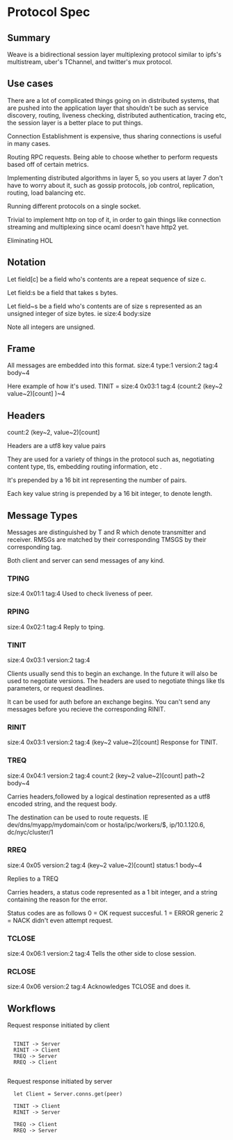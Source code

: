 # Protocol Spec


## Summary
Weave is a bidirectional session layer multiplexing protocol similar to ipfs's multistream, uber's TChannel, and twitter's mux protocol. 


## Use cases
There are a lot of complicated things going on in distributed systems, that are pushed into the application layer that shouldn't be such as service discovery, routing, liveness checking, distributed authentication, tracing etc, the session layer is a better place to put things.

Connection Establishment is expensive, thus sharing connections is useful in many cases.

Routing RPC requests.
Being able to choose whether to perform requests based off of certain metrics.

Implementing distributed algorithms in layer 5, so you users at layer 7 don't have to worry about it, such as gossip protocols, job control, replication, routing, load balancing etc.  

Running different protocols on a single socket.

Trivial to implement http on top of it, in order to gain things like connection streaming and multiplexing since ocaml doesn't have http2 yet.

Eliminating HOL




## Notation 



Let field[c] be a field who's contents are a repeat sequence of size c.

Let field:s be a field that takes s bytes.

Let field~s be a field who's contents are of size s represented as an unsigned integer of size bytes. ie size:4 body:size 

Note all integers are unsigned. 




## Frame

All messages are embedded into this format.
size:4 type:1 version:2 tag:4 body~4


Here example of how it's used.
TINIT = size:4 0x03:1 tag:4  (count:2 (key~2 value~2)[count] )~4




## Headers

count:2 (key~2, value~2)[count]

Headers are a utf8 key value pairs

They are used for a variety of things in the protocol such as,
negotiating content type, tls, embedding routing information, etc .

It's prepended by a 16 bit int representing the number of pairs. 

Each key value string is prepended by a 16 bit integer, to denote length.








## Message Types
Messages are distinguished by T and R which denote transmitter and receiver.
RMSGs are matched by their corresponding TMSGS by their corresponding tag.

Both client and server can send messages of any kind. 


### TPING
size:4 0x01:1 tag:4 
Used to check liveness of peer.

### RPING
size:4 0x02:1 tag:4
Reply to tping.


### TINIT
size:4 0x03:1 version:2 tag:4 

Clients usually send this to begin an exchange.
In the future it will also be used to negotiate versions.
The headers are used to negotiate things like tls parameters, or request deadlines.

It can be used for auth before an exchange begins. 
You can't send any messages before you recieve the corresponding RINIT. 



### RINIT

size:4 0x03:1 version:2 tag:4 (key~2 value~2)[count]
Response for TINIT.


### TREQ
size:4 0x04:1 version:2 tag:4 count:2 (key~2 value~2)[count] path~2 body~4

Carries headers,followed by a logical destination represented as a utf8 encoded string, and the request body.

The destination can be used to route requests.
IE dev/dns/myapp/mydomain/com or hosta/ipc/workers/$, ip/10.1.120.6, dc/nyc/cluster/1



### RREQ
size:4 0x05 version:2 tag:4 (key~2 value~2)[count] status:1 body~4

Replies to a TREQ

Carries headers, a status code represented as a 1 bit integer, and a string containing the reason for the error.



Status codes are as follows
0 = OK request succesful.
1 = ERROR generic
2 = NACK didn't even attempt request.






### TCLOSE
size:4 0x06:1 version:2 tag:4 
Tells the other side to close session. 


### RCLOSE
size:4 0x06 version:2 tag:4 
Acknowledges TCLOSE and does it.





## Workflows


Request response initiated by client
```

  TINIT -> Server
  RINIT -> Client
  TREQ -> Server
  RREQ -> Client 


```



Request response initiated by server
```
  let Client = Server.conns.get(peer)

  TINIT -> Client
  RINIT -> Server

  TREQ -> Client
  RREQ -> Server 


```

